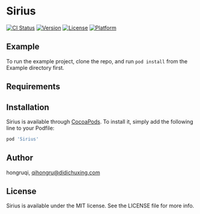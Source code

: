 # Sirius

[![CI Status](https://img.shields.io/travis/hongruqi/Sirius.svg?style=flat)](https://travis-ci.org/hongruqi/Sirius)
[![Version](https://img.shields.io/cocoapods/v/Sirius.svg?style=flat)](https://cocoapods.org/pods/Sirius)
[![License](https://img.shields.io/cocoapods/l/Sirius.svg?style=flat)](https://cocoapods.org/pods/Sirius)
[![Platform](https://img.shields.io/cocoapods/p/Sirius.svg?style=flat)](https://cocoapods.org/pods/Sirius)

## Example

To run the example project, clone the repo, and run `pod install` from the Example directory first.

## Requirements

## Installation

Sirius is available through [CocoaPods](https://cocoapods.org). To install
it, simply add the following line to your Podfile:

```ruby
pod 'Sirius'
```

## Author

hongruqi, qihongru@didichuxing.com

## License

Sirius is available under the MIT license. See the LICENSE file for more info.
